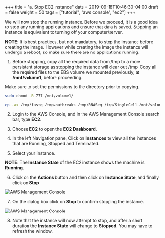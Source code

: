 +++
title = "a. Stop EC2 Instance"
date = 2019-09-18T10:46:30-04:00
draft = false
weight = 50
tags = ["tutorial", "aws console", "ec2"]
+++

We will now stop the running instance. Before we proceed, it is a good idea to stop any running applications and ensure that data is saved. Stopping an instance is equivalent to turning off your computer/server.

**NOTE**: It is best practices, but not mandatory, to stop the instance before creating the image. However while creating the image the instance will undergo a reboot, so make sure there are no applications running.

1.	Before stopping, copy all the required data from /tmp to a more persistent storage as stopping the instance will clear out /tmp. Copy all the required files to the EBS volume we mounted previously, at **/mnt/volume1**, before proceeding.

Make sure to set the permissions to the directory prior to copying.  

```bash
sudo chmod -R 777 /mnt/volume1/
```

```bash
cp -ax /tmp/fastq /tmp/outbreaks /tmp/RNASeq /tmp/SingleCell /mnt/volume1/
```
2.	Login to the AWS Console, and in the AWS Management Console search bar, type **EC2**.

3.	Choose **EC2** to open the **EC2 Dashboard**.

4.	In the left Navigation pane, Click on **Instances** to view all the instances that are Running, Stopped and Terminated.

5.	Select your instance. 

**NOTE**: The **Instance State** of the EC2 instance shows the machine is **Running**.

6.	Click on the **Actions** button and then click on **Instance State**, and finally click on **Stop**

![AWS Management Console](/images/hpc-aws-parallelcluster-workshop/EC2StopInstance-2.png)

7.	On the dialog box click on **Stop** to confirm stopping the instance.

![AWS Management Console](/images/hpc-aws-parallelcluster-workshop/EC2StopConfirm-2.png)

8.	Note that the instance will now attempt to stop, and after a short duration the **Instance State** will change to **Stopped**. You may have to refresh the window.
